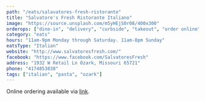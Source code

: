 ```yaml
---
path: "/eats/salavatores-fresh-ristorante"
title: "Salvatore's Fresh Ristorante Italiano"
image: "https://source.unsplash.com/m5yHEjS0r08/400x300"
orderops: ["dine-in", "delivery", "curbside", "takeout", "order online"]
category: "eats"
hours: "11am-9pm Monday through Saturday. 11am-8pm Sunday"
eatsType: "Italian"
website: "http://www.salvatoresfresh.com/"
facebook: "https://www.facebook.com/SalvatoresFresh"
address: "1932 W Retail Ln Ozark, Missouri 65721"
phone: "4174853838"
tags: ["italian", "pasta", "ozark"]
---
```


Online ordering available via [link](https://order.tbdine.com/salvatore-s/pickup).
